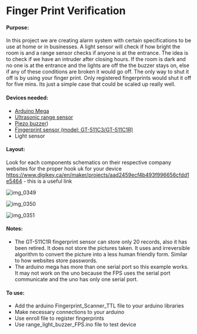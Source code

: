 
# Finger Print Verification

#### Purpose: 
In this project we are creating alarm system with certain specifications to be use at home or in businesses. A light sensor will check if how bright the room is and a range sensor checks if anyone is at the entrance. The idea is to check if we have an intruder after closing hours. If the room is dark and no one is at the entrance and the lights are off the the buzzer stays on, else if any of these conditions are broken it would go off. The only way to shut it off is by using your finger print. Only registered fingerprints would shut it off for five mins. Its just a simple case that could be scaled up really well.

#### Devices needed:
- [Arduino Mega](https://www.arduino.cc/en/Main/arduinoBoardMega/)
- [Ultrasonic range sensor](http://wiki.seeedstudio.com/Ultra_Sonic_range_measurement_module/)
- [Piezo buzzer](http://wiki.seeedstudio.com/Grove-Buzzer/))
- [Fingerprint sensor (model: GT-511C3/GT-511C1R)](https://github.com/Foyin/ArduinoProjects/tree/master/Fingerprint_Scanner_TTL)
- Light sensor

#### Layout:
Look for each components schematics on their respective company websites for the proper hook uk for your device
https://www.digikey.ca/en/maker/projects/aad2459ecf4b493f996656cfdd1e5464 - this is a useful link

![img_0349](https://user-images.githubusercontent.com/15314851/44921680-3d579780-ad11-11e8-8a9e-0113b0e7f188.JPG)

![img_0350](https://user-images.githubusercontent.com/15314851/44921683-421c4b80-ad11-11e8-9baf-b693018e66d6.JPG)

![img_0351](https://user-images.githubusercontent.com/15314851/44921696-47799600-ad11-11e8-97c2-58d406c35d7b.JPG)

#### Notes:
- The GT-511C1R fingerprint sensor can store only 20 records, also it has been retired. It does not store the pictures taken. It uses and irreversible algorithm to convert the picture into a less human friendly form. Similar to how websites store passwords.
- The arduino mega has more than one serial port so this example works. It may not work on the uno because the FPS uses the serial port communicate and the uno has only one serial port.

#### To use:
- Add the arduino Fingerprint_Scanner_TTL file to your arduino libraries
- Make necessary connections to your arduino
- Use enroll file to register fingerprints
- Use range_light_buzzer_FPS.ino file to test device

